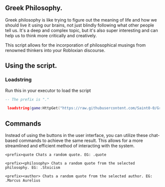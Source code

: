 ## Greek Philosophy.


Greek philosophy is like trying to figure out the meaning of life and how we should live it using our brains, not just blindly following what other people tell us. It's a deep and complex topic, but it's also super interesting and can help us to think more critically and creatively.

This script allows for the incorporation of philosophical musings from renowned thinkers into your Robloxian discourse.


## Using the script.

### Loadstring
Run this in your executor to load the script
 ```lua
 -- The prefix is "."
 
  loadstring(game:HttpGet("https://raw.githubusercontent.com/Saint0-0/Greek-Philosophy-Bot/main/Main.lua"))()
  ```
  
## Commands
Instead of using the buttons in the user interface, you can utilize these chat-based commands to achieve the same result. This allows for a more streamlined and efficient method of interacting with the system.

```
<prefix>quote Chats a random quote. EG: .quote

<prefix><philosophy> Chats a random quote from the selected philosophy. EG: .Stoicism

<prefix><author> Chats a random quote from the selected author. EG: .Marcus Aurelius
```
